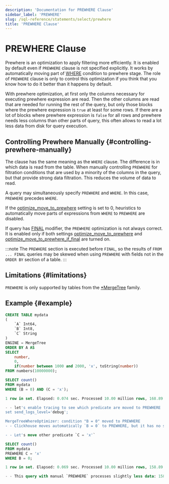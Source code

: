 ```yaml
---
description: 'Documentation for PREWHERE Clause'
sidebar_label: 'PREWHERE'
slug: /sql-reference/statements/select/prewhere
title: 'PREWHERE Clause'
---
```


# PREWHERE Clause

Prewhere is an optimization to apply filtering more efficiently. It is enabled by default even if `PREWHERE` clause is not specified explicitly. It works by automatically moving part of [WHERE](../../../sql-reference/statements/select/where.md) condition to prewhere stage. The role of `PREWHERE` clause is only to control this optimization if you think that you know how to do it better than it happens by default.

With prewhere optimization, at first only the columns necessary for executing prewhere expression are read. Then the other columns are read that are needed for running the rest of the query, but only those blocks where the prewhere expression is `true` at least for some rows. If there are a lot of blocks where prewhere expression is `false` for all rows and prewhere needs less columns than other parts of query, this often allows to read a lot less data from disk for query execution.

## Controlling Prewhere Manually {#controlling-prewhere-manually}

The clause has the same meaning as the `WHERE` clause. The difference is in which data is read from the table. When manually controlling `PREWHERE` for filtration conditions that are used by a minority of the columns in the query, but that provide strong data filtration. This reduces the volume of data to read.

A query may simultaneously specify `PREWHERE` and `WHERE`. In this case, `PREWHERE` precedes `WHERE`.

If the [optimize_move_to_prewhere](../../../operations/settings/settings.md#optimize_move_to_prewhere) setting is set to 0, heuristics to automatically move parts of expressions from `WHERE` to `PREWHERE` are disabled.

If query has [FINAL](/sql-reference/statements/select/from#final-modifier) modifier, the `PREWHERE` optimization is not always correct. It is enabled only if both settings [optimize_move_to_prewhere](../../../operations/settings/settings.md#optimize_move_to_prewhere) and [optimize_move_to_prewhere_if_final](../../../operations/settings/settings.md#optimize_move_to_prewhere_if_final) are turned on.

:::note
The `PREWHERE` section is executed before `FINAL`, so the results of `FROM ... FINAL` queries may be skewed when using `PREWHERE` with fields not in the `ORDER BY` section of a table.
:::

## Limitations {#limitations}

`PREWHERE` is only supported by tables from the [*MergeTree](../../../engines/table-engines/mergetree-family/index.md) family.

## Example {#example}

```sql
CREATE TABLE mydata
(
    `A` Int64,
    `B` Int8,
    `C` String
)
ENGINE = MergeTree
ORDER BY A AS
SELECT
    number,
    0,
    if(number between 1000 and 2000, 'x', toString(number))
FROM numbers(10000000);

SELECT count()
FROM mydata
WHERE (B = 0) AND (C = 'x');

1 row in set. Elapsed: 0.074 sec. Processed 10.00 million rows, 168.89 MB (134.98 million rows/s., 2.28 GB/s.)

- - let's enable tracing to see which predicate are moved to PREWHERE
set send_logs_level='debug';

MergeTreeWhereOptimizer: condition "B = 0" moved to PREWHERE  
- - Clickhouse moves automatically `B = 0` to PREWHERE, but it has no sense because B is always 0.

- - Let's move other predicate `C = 'x'` 

SELECT count()
FROM mydata
PREWHERE C = 'x'
WHERE B = 0;

1 row in set. Elapsed: 0.069 sec. Processed 10.00 million rows, 158.89 MB (144.90 million rows/s., 2.30 GB/s.)

- - This query with manual `PREWHERE` processes slightly less data: 158.89 MB VS 168.89 MB
```
